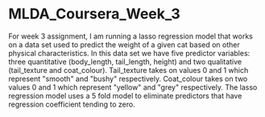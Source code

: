 # MLDA_Coursera_Week_3
For week 3 assignment, I am running a lasso regression model that works on a data set used to predict the weight of a given cat based on other physical characteristics. In this data set we have five predictor variables: three quantitative (body_length, tail_length, height) and two qualitative (tail_texture and coat_colour). Tail_texture takes on values 0 and 1 which represent "smooth" and "bushy" respectively. Coat_colour takes on two values 0 and 1 which represent "yellow" and "grey" respectively. The lasso regression model uses a 5 fold model to eliminate predictors that have regression coefficient tending to zero. 
